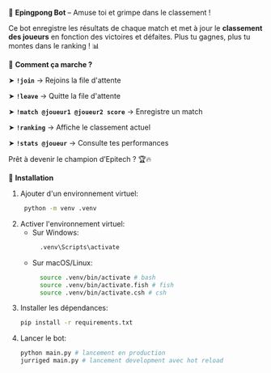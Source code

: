 🏓 **Epingpong Bot** – Amuse toi et grimpe dans le classement !

Ce bot enregistre les résultats de chaque match et met à jour le **classement des joueurs** en fonction des victoires et défaites. Plus tu gagnes, plus tu montes dans le ranking ! 📊

🔹 **Comment ça marche ?**

➤ **`!join`** → Rejoins la file d'attente 

➤ **`!leave`** → Quitte la file d'attente

➤ **`!match @joueur1 @joueur2 score`** → Enregistre un match

➤ **`!ranking`** → Affiche le classement actuel

➤ **`!stats @joueur`** → Consulte tes performances

Prêt à devenir le champion d’Epitech ? 🏆🔥

🔹 **Installation**
1. Ajouter d'un environnement virtuel:
   ```bash
    python -m venv .venv
   ```
2. Activer l'environnement virtuel:
    - Sur Windows:
      ```bash
        .venv\Scripts\activate
      ```
    - Sur macOS/Linux:
      ```bash
        source .venv/bin/activate # bash
        source .venv/bin/activate.fish # fish
        source .venv/bin/activate.csh # csh
      ```
3. Installer les dépendances:
    ```bash
    pip install -r requirements.txt
    ```
4. Lancer le bot:
    ```bash
    python main.py # lancement en production
    jurriged main.py # lancement development avec hot reload
    ```
